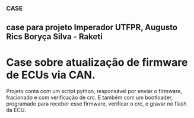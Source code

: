 ### CASE ###
## case para projeto Imperador UTFPR, Augusto Rics Boryça Silva - Raketi ##

# Case sobre atualização de firmware de ECUs via CAN. #

Projeto conta com um script python, responsável por enviar o firmware, fracionado e com verificação de crc. E também com um bootloader, programado para receber esse firmware, verificar o crc,
e gravar no flash da ECU.


